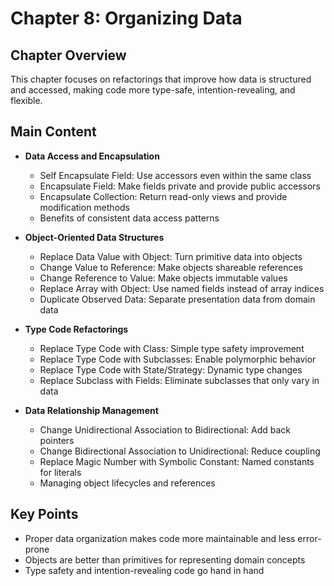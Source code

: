 # Chapter 8: Organizing Data

## Chapter Overview
This chapter focuses on refactorings that improve how data is structured and accessed, making code more type-safe, intention-revealing, and flexible.

## Main Content
- **Data Access and Encapsulation**
  - Self Encapsulate Field: Use accessors even within the same class
  - Encapsulate Field: Make fields private and provide public accessors
  - Encapsulate Collection: Return read-only views and provide modification methods
  - Benefits of consistent data access patterns

- **Object-Oriented Data Structures**
  - Replace Data Value with Object: Turn primitive data into objects
  - Change Value to Reference: Make objects shareable references
  - Change Reference to Value: Make objects immutable values
  - Replace Array with Object: Use named fields instead of array indices
  - Duplicate Observed Data: Separate presentation data from domain data

- **Type Code Refactorings**
  - Replace Type Code with Class: Simple type safety improvement
  - Replace Type Code with Subclasses: Enable polymorphic behavior
  - Replace Type Code with State/Strategy: Dynamic type changes
  - Replace Subclass with Fields: Eliminate subclasses that only vary in data

- **Data Relationship Management**
  - Change Unidirectional Association to Bidirectional: Add back pointers
  - Change Bidirectional Association to Unidirectional: Reduce coupling
  - Replace Magic Number with Symbolic Constant: Named constants for literals
  - Managing object lifecycles and references

## Key Points
- Proper data organization makes code more maintainable and less error-prone
- Objects are better than primitives for representing domain concepts
- Type safety and intention-revealing code go hand in hand
